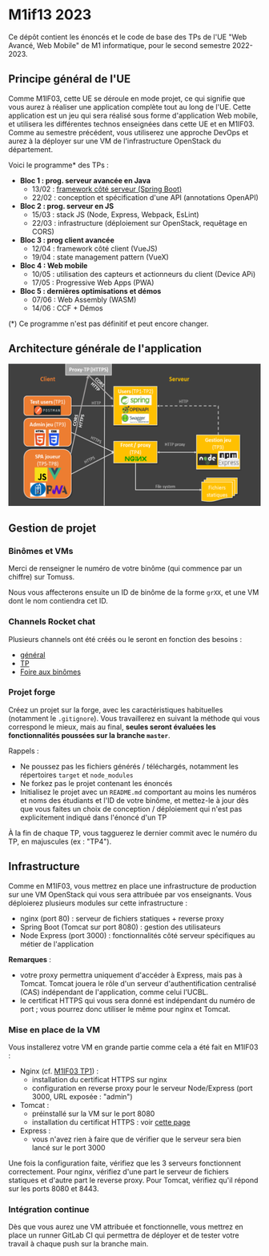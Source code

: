 # M1if13 2023

Ce dépôt contient les énoncés et le code de base des TPs de l'UE "Web Avancé, Web Mobile" de M1 informatique, pour le second semestre 2022-2023.

## Principe général de l'UE

Comme M1IF03, cette UE se déroule en mode projet, ce qui signifie que vous aurez à réaliser une application complète tout au long de l'UE. Cette application est un jeu qui sera réalisé sous forme d'application Web mobile, et utilisera les différentes technos enseignées dans cette UE et en M1IF03. Comme au semestre précédent, vous utiliserez une approche DevOps et aurez à la déployer sur une VM de l'infrastructure OpenStack du département.

Voici le programme* des TPs :

- **Bloc 1 : prog. serveur avancée en Java**
  - 13/02 : [framework côté serveur (Spring Boot)](tp1)
  - 22/02 : conception et spécification d'une API (annotations OpenAPI)
- **Bloc 2 : prog. serveur en JS**
  - 15/03 : stack JS (Node, Express, Webpack, EsLint)
  - 22/03 : infrastructure (déploiement sur OpenStack, requêtage en CORS)
- **Bloc 3 : prog client avancée**
  - 12/04 : framework côté client (VueJS)
  - 19/04 : state management pattern (VueX)
- **Bloc 4 : Web mobile**
  - 10/05 : utilisation des capteurs et actionneurs du client (Device APi)
  - 17/05 : Progressive Web Apps (PWA)
- **Bloc 5 : dernières optimisations et démos**
  - 07/06 : Web Assembly (WASM)
  - 14/06 : CCF + Démos

(*) Ce programme n'est pas définitif et peut encore changer.

## Architecture générale de l'application

![Architecture et technos utilisées](archi.png)

## Gestion de projet

### Binômes et VMs

Merci de renseigner le numéro de votre binôme (qui commence par un chiffre) sur Tomuss.

Nous vous affecterons ensuite un ID de binôme de la forme `grXX`, et une VM dont le nom contiendra cet ID.

### Channels Rocket chat

Plusieurs channels ont été créés ou le seront en fonction des besoins :

- [général](https://go.rocket.chat/invite?host=chat-info.univ-lyon1.fr&path=invite%2FuumGh3)
- [TP](https://go.rocket.chat/invite?host=chat-info.univ-lyon1.fr&path=invite%2FfDgQTY)
- [Foire aux binômes](https://go.rocket.chat/invite?host=chat-info.univ-lyon1.fr&path=invite%2F3vDniy)

### Projet forge

Créez un projet sur la forge, avec les caractéristiques habituelles (notamment le `.gitignore`). Vous travaillerez en suivant la méthode qui vous correspond le mieux, mais au final, **seules seront évaluées les fonctionnalités poussées sur la branche `master`**.

Rappels :

- Ne poussez pas les fichiers générés / téléchargés, notamment les répertoires `target` et `node_modules`
- Ne forkez pas le projet contenant les énoncés
- Initialisez le projet avec un `README.md` comportant au moins les numéros et noms des étudiants et l'ID de votre binôme, et mettez-le à jour dès que vous faites un choix de conception / déploiement qui n'est pas explicitement indiqué dans l'énoncé d'un TP

&Agrave; la fin de chaque TP, vous tagguerez le dernier commit avec le numéro du TP, en majuscules (ex : "TP4").

## Infrastructure

Comme en M1IF03, vous mettrez en place une infrastructure de production sur une VM OpenStack qui vous sera attribuée par vos enseignants. Vous déploierez plusieurs modules sur cette infrastructure :

- nginx (port 80) : serveur de fichiers statiques + reverse proxy
- Spring Boot (Tomcat sur port 8080) : gestion des utilisateurs
- Node Express (port 3000) : fonctionnalités côté serveur spécifiques au métier de l'application

**Remarques** :
- votre proxy permettra uniquement d'accéder à Express, mais pas à Tomcat. Tomcat jouera le rôle d'un serveur d'authentification centralisé (CAS) indépendant de l'application, comme celui l'UCBL.
- le certificat HTTPS qui vous sera donné est indépendant du numéro de port ; vous pourrez donc utiliser le même pour nginx et Tomcat.

### Mise en place de la VM

Vous installerez votre VM en grande partie comme cela a été fait en M1IF03 :

- Nginx (cf. [M1IF03 TP1](https://perso.liris.cnrs.fr/lionel.medini/enseignement/M1IF03/#md=TP/md/TP2)) :
  - installation du certificat HTTPS sur nginx
  - configuration en reverse proxy pour le serveur Node/Express (port 3000, URL exposée : "admin")
- Tomcat :
  - préinstallé sur la VM sur le port 8080
  - installation du certificat HTTPS : voir [cette page](tomcat-https.md)
- Express :
  - vous n'avez rien à faire que de vérifier que le serveur sera bien lancé sur le port 3000

Une fois la configuration faite, vérifiez que les 3 serveurs fonctionnent correctement. Pour nginx, vérifiez d'une part le serveur de fichiers statiques et d'autre part le reverse proxy. Pour Tomcat, vérifiez qu'il répond sur les ports 8080 et 8443.

### Intégration continue

Dès que vous aurez une VM attribuée et fonctionnelle, vous mettrez en place un runner GitLab CI qui permettra de déployer et de tester votre travail à chaque push sur la branche main.

